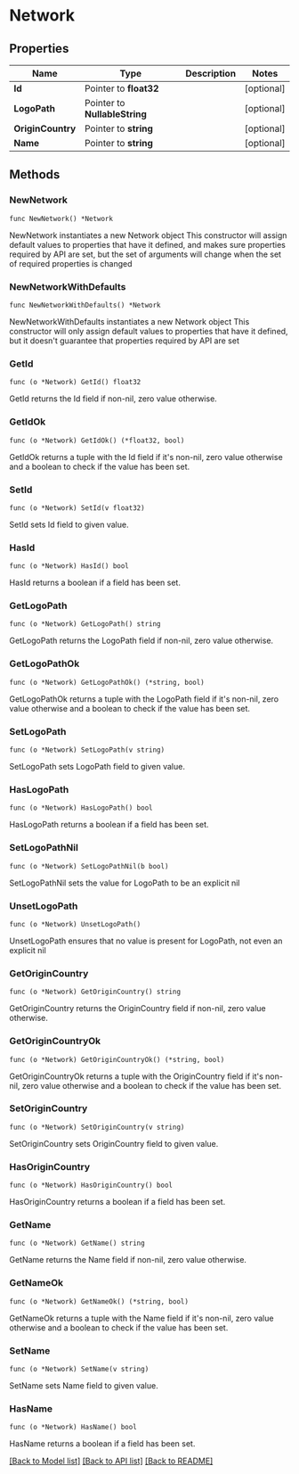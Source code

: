 # Network

## Properties

Name | Type | Description | Notes
------------ | ------------- | ------------- | -------------
**Id** | Pointer to **float32** |  | [optional] 
**LogoPath** | Pointer to **NullableString** |  | [optional] 
**OriginCountry** | Pointer to **string** |  | [optional] 
**Name** | Pointer to **string** |  | [optional] 

## Methods

### NewNetwork

`func NewNetwork() *Network`

NewNetwork instantiates a new Network object
This constructor will assign default values to properties that have it defined,
and makes sure properties required by API are set, but the set of arguments
will change when the set of required properties is changed

### NewNetworkWithDefaults

`func NewNetworkWithDefaults() *Network`

NewNetworkWithDefaults instantiates a new Network object
This constructor will only assign default values to properties that have it defined,
but it doesn't guarantee that properties required by API are set

### GetId

`func (o *Network) GetId() float32`

GetId returns the Id field if non-nil, zero value otherwise.

### GetIdOk

`func (o *Network) GetIdOk() (*float32, bool)`

GetIdOk returns a tuple with the Id field if it's non-nil, zero value otherwise
and a boolean to check if the value has been set.

### SetId

`func (o *Network) SetId(v float32)`

SetId sets Id field to given value.

### HasId

`func (o *Network) HasId() bool`

HasId returns a boolean if a field has been set.

### GetLogoPath

`func (o *Network) GetLogoPath() string`

GetLogoPath returns the LogoPath field if non-nil, zero value otherwise.

### GetLogoPathOk

`func (o *Network) GetLogoPathOk() (*string, bool)`

GetLogoPathOk returns a tuple with the LogoPath field if it's non-nil, zero value otherwise
and a boolean to check if the value has been set.

### SetLogoPath

`func (o *Network) SetLogoPath(v string)`

SetLogoPath sets LogoPath field to given value.

### HasLogoPath

`func (o *Network) HasLogoPath() bool`

HasLogoPath returns a boolean if a field has been set.

### SetLogoPathNil

`func (o *Network) SetLogoPathNil(b bool)`

 SetLogoPathNil sets the value for LogoPath to be an explicit nil

### UnsetLogoPath
`func (o *Network) UnsetLogoPath()`

UnsetLogoPath ensures that no value is present for LogoPath, not even an explicit nil
### GetOriginCountry

`func (o *Network) GetOriginCountry() string`

GetOriginCountry returns the OriginCountry field if non-nil, zero value otherwise.

### GetOriginCountryOk

`func (o *Network) GetOriginCountryOk() (*string, bool)`

GetOriginCountryOk returns a tuple with the OriginCountry field if it's non-nil, zero value otherwise
and a boolean to check if the value has been set.

### SetOriginCountry

`func (o *Network) SetOriginCountry(v string)`

SetOriginCountry sets OriginCountry field to given value.

### HasOriginCountry

`func (o *Network) HasOriginCountry() bool`

HasOriginCountry returns a boolean if a field has been set.

### GetName

`func (o *Network) GetName() string`

GetName returns the Name field if non-nil, zero value otherwise.

### GetNameOk

`func (o *Network) GetNameOk() (*string, bool)`

GetNameOk returns a tuple with the Name field if it's non-nil, zero value otherwise
and a boolean to check if the value has been set.

### SetName

`func (o *Network) SetName(v string)`

SetName sets Name field to given value.

### HasName

`func (o *Network) HasName() bool`

HasName returns a boolean if a field has been set.


[[Back to Model list]](../README.md#documentation-for-models) [[Back to API list]](../README.md#documentation-for-api-endpoints) [[Back to README]](../README.md)


